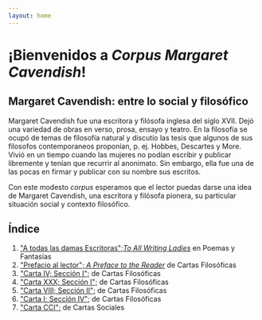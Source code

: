 ```yaml
---
layout: home
---
```


# ¡Bienvenidos a *Corpus Margaret Cavendish*!

## Margaret Cavendish: entre lo social y filosófico

Margaret Cavendish fue una escritora y filósofa inglesa del siglo XVII. Dejó una variedad de obras en verso, prosa, ensayo y teatro. En la filosofía se ocupó de temas de filosofía natural y discutío las tesis que algunos de sus filosofos contemporaneos proponían, p. ej. Hobbes, Descartes y More. Vivió en un tiempo cuando las mujeres no podían escribir y publicar libremente y tenían que recurrir al anonimato. Sin embargo, ella fue una de las pocas en firmar y publicar con su nombre sus escritos.

Con este modesto *corpus* esperamos que el lector puedas darse una idea de Margaret Cavendish, una escritora y filósofa pionera, su particular situación social y contexto filosófico.

## Índice
1. ["A todas las damas Escritoras";*To All Writing Ladies*](https://github.com/alwaUNAM/corpus-cavendish/blob/c39afd6f0a3eb65610437a60ce94937dedea9286/writing_ladies.md) en Poemas y Fantasías
2. ["Prefacio al lector"; *A Preface to the Reader*](https://github.com/alwaUNAM/corpus-cavendish/blob/7901dd336ca2306938e146017903f4d43c39a686/Prefacio%20al%20lector) de Cartas Filosóficas
3. ["Carta IV; Sección I";](https://github.com/alwaUNAM/corpus-cavendish/blob/7901dd336ca2306938e146017903f4d43c39a686/Carta%204,%20Seccion%201,%20Cartas%20filosoficas.xml) de Cartas Filosóficas
4. ["Carta XXX; Sección I";](https://github.com/alwaUNAM/corpus-cavendish/blob/7901dd336ca2306938e146017903f4d43c39a686/Carta%2030,%20Seccion%20I,%20Cartas%20filosoficas.xml) de Cartas Filosóficas
5. ["Carta VIII; Sección II";](https://github.com/alwaUNAM/corpus-cavendish/blob/7901dd336ca2306938e146017903f4d43c39a686/Secci%C3%B3n%20II%20Carta%20VIII) de Cartas Filosóficas
6. ["Carta I; Sección IV";](https://github.com/alwaUNAM/corpus-cavendish/blob/7901dd336ca2306938e146017903f4d43c39a686/Secci%C3%B3n%20IV%20Carta%20I) de Cartas Filosóficas
7. ["Carta CCI";](https://github.com/alwaUNAM/corpus-cavendish/blob/3f932e4981974b3bdf980aade28ba777157aa08b/Carta%20201,%20Cartas%20sociables.md) de Cartas Sociales
